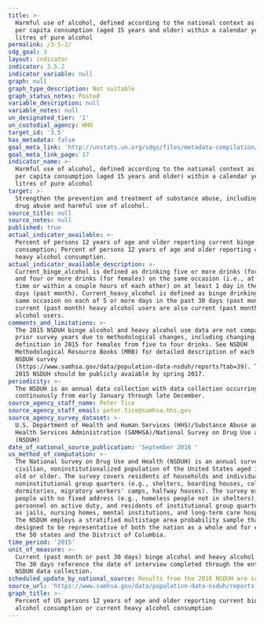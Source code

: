```yaml
---
title: >-
  Harmful use of alcohol, defined according to the national context as alcohol
  per capita consumption (aged 15 years and older) within a calendar year in
  litres of pure alcohol
permalink: /3-5-2/
sdg_goal: 3
layout: indicator
indicator: 3.5.2
indicator_variable: null
graph: null
graph_type_description: Not suitable
graph_status_notes: Posted
variable_description: null
variable_notes: null
un_designated_tier: '1'
un_custodial_agency: WHO
target_id: '3.5'
has_metadata: false
goal_meta_link: 'http://unstats.un.org/sdgs/files/metadata-compilation/Metadata-Goal-3.pdf'
goal_meta_link_page: 17
indicator_name: >-
  Harmful use of alcohol, defined according to the national context as alcohol
  per capita consumption (aged 15 years and older) within a calendar year in
  litres of pure alcohol
target: >-
  Strengthen the prevention and treatment of substance abuse, including narcotic
  drug abuse and harmful use of alcohol.
source_title: null
source_notes: null
published: true
actual_indicator_available: >-
  Percent of persons 12 years of age and older reporting current binge alcohol
  consumption; Percent of persons 12 years of age and older reporting current
  heavy alcohol consumption.
actual_indicator_available_description: >-
  Current_binge_alcohol is defined as drinking five or more drinks (for males)
  and four or more drinks (for females) on the same occasion (i.e., at the same
  time or within a couple hours of each other) on at least 1 day in the past 30
  days (past month). Current_heavy_alcohol is defined as binge drinking on the
  same occasion on each of 5 or more days in the past 30 days (past month). All
  current (past month) heavy alcohol users are also current (past month) binge
  alcohol users.
comments_and_limitations: >-
  The 2015 NSDUH binge alcohol and heavy alcohol use data are not comparable to
  prior survey years due to methodological changes, including changing the
  definition in 2015 for females from five to four drinks. See NSDUH
  Methodological Resource Books (MRB) for detailed description of each annaual
  NSDUH survey
  (https://www.samhsa.gov/data/population-data-nsduh/reports?tab=39). The full
  2015 NSDUH should be publicly avaiable by spring 2017.
periodicity: >-
  The NSDUH is an annual data collection with data collection occurring
  continuously from early January through late December. 
source_agency_staff_name: Peter Tice
source_agency_staff_email: peter.tice@samhsa.hhs.gov
source_agency_survey_dataset: >-
  U.S. Department of Health and Human Services (HHS)/Substance Abuse and Mental
  Health Services Administration (SAMHSA)/National Survey on Drug Use and Health
  (NSDUH)
date_of_national_source_publication: 'September 2016 '
us_method_of_computation: >-
  The National Survey on Drug Use and Health (NSDUH) is an annual survey of the
  civilian, noninstitutionalized population of the United States aged 12 years
  old or older. The survey covers residents of households and individuals in
  noninstitutional group quarters (e.g., shelters, boarding houses, college
  dormitories, migratory workers' camps, halfway houses). The survey excludes
  people with no fixed address (e.g., homeless people not in shelters), military
  personnel on active duty, and residents of institutional group quarters, such
  as jails, nursing homes, mental institutions, and long-term care hospitals.
  The NSDUH employs a stratified multistage area probability sample that is
  designed to be representative of both the nation as a whole and for each of
  the 50 states and the District of Columbia.
time_period: '2015'
unit_of_measure: >-
  Current (past month or past 30 days) binge alcohol and heavy alcohol use data.
  The 30 days reference the date of interview completed through the entire 2015
  NSDUH data collection.
scheduled_update_by_national_source: Results from the 2016 NSDUH are scheduled for release by September 2017.
source_url: 'https://www.samhsa.gov/data/population-data-nsduh/reports'
graph_title: >-
  Percent of US persons 12 years of age and older reporting current binge
  alcohol consumption or current heavy alcohol consumption
---
```

